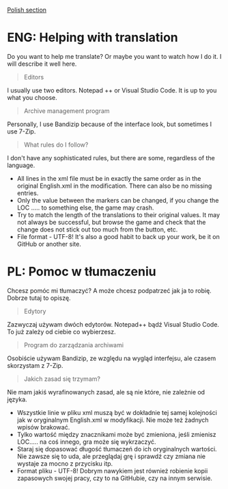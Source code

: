 [Polish section](docs/Editing.md#-pl-pomoc-w-tłumaczeniu)
# ENG: Helping with translation
Do you want to help me translate? Or maybe you want to watch how I do it. I will describe it well here.
> Editors

I usually use two editors. Notepad ++ or Visual Studio Code. It is up to you what you choose.
> Archive management program

 Personally, I use Bandizip because of the interface look, but sometimes I use 7-Zip.
> What rules do I follow?

I don't have any sophisticated rules, but there are some, regardless of the language.
 - All lines in the xml file must be in exactly the same order as in the original English.xml in the modification. There can also be no missing entries.
 - Only the value between the markers can be changed, if you change the LOC ..... to something else, the game may crash.
 - Try to match the length of the translations to their original values. It may not always be successful, but browse the game and check that the change does not stick out too much from the button, etc.
 - File format - UTF-8!
It's also a good habit to back up your work, be it on GitHub or another site.

# PL: Pomoc w tłumaczeniu
Chcesz pomóc mi tłumaczyć? A może chcesz podpatrzeć jak ja to robię. Dobrze tutaj to opiszę.
> Edytory

 Zazwyczaj używam dwóch edytorów. Notepad++ bądź Visual Studio Code. To już zależy od ciebie co wybierzesz.
> Program do zarządzania archiwami

 Osobiście używam Bandizip, ze względu na wygląd interfejsu, ale czasem skorzystam z 7-Zip.
> Jakich zasad się trzymam?

 Nie mam jakiś wyrafinowanych zasad, ale są nie które, nie zależnie od języka.
 - Wszystkie linie w pliku xml muszą być w dokładnie tej samej kolejności jak w oryginalnym English.xml w modyfikacji. Nie może też żadnych wpisów brakować.
 - Tylko wartość między znacznikami może być zmieniona, jeśli zmienisz LOC..... na coś innego, gra może się wykrzaczyć.
 - Staraj się dopasować długość tłumaczeń do ich oryginalnych wartości. Nie zawsze się to uda, ale przeglądaj grę i sprawdź czy zmiana nie wystaje za mocno z przycisku itp.
 - Format pliku - UTF-8!
 Dobrym nawykiem jest również robienie kopii zapasowych swojej pracy, czy to na GitHubie, czy na innym serwisie.
